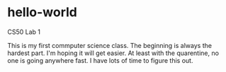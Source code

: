 # hello-world
CS50 Lab 1

This is my first commputer science class. The beginning is always the hardest part. I'm hoping it will get easier. At least with the quarentine, no one is going anywhere fast. I have lots of time to figure this out. 
